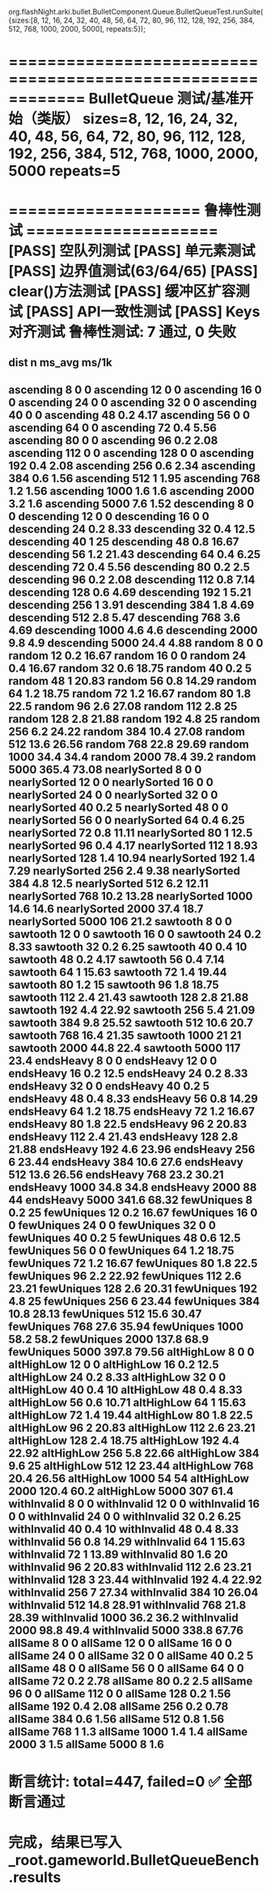﻿org.flashNight.arki.bullet.BulletComponent.Queue.BulletQueueTest.runSuite({sizes:[8, 12, 16, 24, 32, 40, 48, 56, 64, 72, 80, 96, 112, 128, 192, 256, 384, 512, 768, 1000, 2000, 5000], repeats:5});

============================================================
 BulletQueue 测试/基准开始（类版）
 sizes=8, 12, 16, 24, 32, 40, 48, 56, 64, 72, 80, 96, 112, 128, 192, 256, 384, 512, 768, 1000, 2000, 5000  repeats=5
============================================================

==================== 鲁棒性测试 ====================
[PASS] 空队列测试
[PASS] 单元素测试
[PASS] 边界值测试(63/64/65)
[PASS] clear()方法测试
[PASS] 缓冲区扩容测试
[PASS] API一致性测试
[PASS] Keys对齐测试
鲁棒性测试: 7 通过, 0 失败
====================================================

dist          n      ms_avg    ms/1k
------------------------------------------------------------
ascending     8      0         0
ascending     12     0         0
ascending     16     0         0
ascending     24     0         0
ascending     32     0         0
ascending     40     0         0
ascending     48     0.2       4.17
ascending     56     0         0
ascending     64     0         0
ascending     72     0.4       5.56
ascending     80     0         0
ascending     96     0.2       2.08
ascending     112    0         0
ascending     128    0         0
ascending     192    0.4       2.08
ascending     256    0.6       2.34
ascending     384    0.6       1.56
ascending     512    1         1.95
ascending     768    1.2       1.56
ascending     1000   1.6       1.6
ascending     2000   3.2       1.6
ascending     5000   7.6       1.52
descending    8      0         0
descending    12     0         0
descending    16     0         0
descending    24     0.2       8.33
descending    32     0.4       12.5
descending    40     1         25
descending    48     0.8       16.67
descending    56     1.2       21.43
descending    64     0.4       6.25
descending    72     0.4       5.56
descending    80     0.2       2.5
descending    96     0.2       2.08
descending    112    0.8       7.14
descending    128    0.6       4.69
descending    192    1         5.21
descending    256    1         3.91
descending    384    1.8       4.69
descending    512    2.8       5.47
descending    768    3.6       4.69
descending    1000   4.6       4.6
descending    2000   9.8       4.9
descending    5000   24.4      4.88
random        8      0         0
random        12     0.2       16.67
random        16     0         0
random        24     0.4       16.67
random        32     0.6       18.75
random        40     0.2       5
random        48     1         20.83
random        56     0.8       14.29
random        64     1.2       18.75
random        72     1.2       16.67
random        80     1.8       22.5
random        96     2.6       27.08
random        112    2.8       25
random        128    2.8       21.88
random        192    4.8       25
random        256    6.2       24.22
random        384    10.4      27.08
random        512    13.6      26.56
random        768    22.8      29.69
random        1000   34.4      34.4
random        2000   78.4      39.2
random        5000   365.4     73.08
nearlySorted  8      0         0
nearlySorted  12     0         0
nearlySorted  16     0         0
nearlySorted  24     0         0
nearlySorted  32     0         0
nearlySorted  40     0.2       5
nearlySorted  48     0         0
nearlySorted  56     0         0
nearlySorted  64     0.4       6.25
nearlySorted  72     0.8       11.11
nearlySorted  80     1         12.5
nearlySorted  96     0.4       4.17
nearlySorted  112    1         8.93
nearlySorted  128    1.4       10.94
nearlySorted  192    1.4       7.29
nearlySorted  256    2.4       9.38
nearlySorted  384    4.8       12.5
nearlySorted  512    6.2       12.11
nearlySorted  768    10.2      13.28
nearlySorted  1000   14.6      14.6
nearlySorted  2000   37.4      18.7
nearlySorted  5000   106       21.2
sawtooth      8      0         0
sawtooth      12     0         0
sawtooth      16     0         0
sawtooth      24     0.2       8.33
sawtooth      32     0.2       6.25
sawtooth      40     0.4       10
sawtooth      48     0.2       4.17
sawtooth      56     0.4       7.14
sawtooth      64     1         15.63
sawtooth      72     1.4       19.44
sawtooth      80     1.2       15
sawtooth      96     1.8       18.75
sawtooth      112    2.4       21.43
sawtooth      128    2.8       21.88
sawtooth      192    4.4       22.92
sawtooth      256    5.4       21.09
sawtooth      384    9.8       25.52
sawtooth      512    10.6      20.7
sawtooth      768    16.4      21.35
sawtooth      1000   21        21
sawtooth      2000   44.8      22.4
sawtooth      5000   117       23.4
endsHeavy     8      0         0
endsHeavy     12     0         0
endsHeavy     16     0.2       12.5
endsHeavy     24     0.2       8.33
endsHeavy     32     0         0
endsHeavy     40     0.2       5
endsHeavy     48     0.4       8.33
endsHeavy     56     0.8       14.29
endsHeavy     64     1.2       18.75
endsHeavy     72     1.2       16.67
endsHeavy     80     1.8       22.5
endsHeavy     96     2         20.83
endsHeavy     112    2.4       21.43
endsHeavy     128    2.8       21.88
endsHeavy     192    4.6       23.96
endsHeavy     256    6         23.44
endsHeavy     384    10.6      27.6
endsHeavy     512    13.6      26.56
endsHeavy     768    23.2      30.21
endsHeavy     1000   34.8      34.8
endsHeavy     2000   88        44
endsHeavy     5000   341.6     68.32
fewUniques    8      0.2       25
fewUniques    12     0.2       16.67
fewUniques    16     0         0
fewUniques    24     0         0
fewUniques    32     0         0
fewUniques    40     0.2       5
fewUniques    48     0.6       12.5
fewUniques    56     0         0
fewUniques    64     1.2       18.75
fewUniques    72     1.2       16.67
fewUniques    80     1.8       22.5
fewUniques    96     2.2       22.92
fewUniques    112    2.6       23.21
fewUniques    128    2.6       20.31
fewUniques    192    4.8       25
fewUniques    256    6         23.44
fewUniques    384    10.8      28.13
fewUniques    512    15.6      30.47
fewUniques    768    27.6      35.94
fewUniques    1000   58.2      58.2
fewUniques    2000   137.8     68.9
fewUniques    5000   397.8     79.56
altHighLow    8      0         0
altHighLow    12     0         0
altHighLow    16     0.2       12.5
altHighLow    24     0.2       8.33
altHighLow    32     0         0
altHighLow    40     0.4       10
altHighLow    48     0.4       8.33
altHighLow    56     0.6       10.71
altHighLow    64     1         15.63
altHighLow    72     1.4       19.44
altHighLow    80     1.8       22.5
altHighLow    96     2         20.83
altHighLow    112    2.6       23.21
altHighLow    128    2.4       18.75
altHighLow    192    4.4       22.92
altHighLow    256    5.8       22.66
altHighLow    384    9.6       25
altHighLow    512    12        23.44
altHighLow    768    20.4      26.56
altHighLow    1000   54        54
altHighLow    2000   120.4     60.2
altHighLow    5000   307       61.4
withInvalid   8      0         0
withInvalid   12     0         0
withInvalid   16     0         0
withInvalid   24     0         0
withInvalid   32     0.2       6.25
withInvalid   40     0.4       10
withInvalid   48     0.4       8.33
withInvalid   56     0.8       14.29
withInvalid   64     1         15.63
withInvalid   72     1         13.89
withInvalid   80     1.6       20
withInvalid   96     2         20.83
withInvalid   112    2.6       23.21
withInvalid   128    3         23.44
withInvalid   192    4.4       22.92
withInvalid   256    7         27.34
withInvalid   384    10        26.04
withInvalid   512    14.8      28.91
withInvalid   768    21.8      28.39
withInvalid   1000   36.2      36.2
withInvalid   2000   98.8      49.4
withInvalid   5000   338.8     67.76
allSame       8      0         0
allSame       12     0         0
allSame       16     0         0
allSame       24     0         0
allSame       32     0         0
allSame       40     0.2       5
allSame       48     0         0
allSame       56     0         0
allSame       64     0         0
allSame       72     0.2       2.78
allSame       80     0.2       2.5
allSame       96     0         0
allSame       112    0         0
allSame       128    0.2       1.56
allSame       192    0.4       2.08
allSame       256    0.2       0.78
allSame       384    0.6       1.56
allSame       512    0.8       1.56
allSame       768    1         1.3
allSame       1000   1.4       1.4
allSame       2000   3         1.5
allSame       5000   8         1.6
------------------------------------------------------------
 断言统计: total=447, failed=0
 ✅ 全部断言通过
============================================================
 完成，结果已写入 _root.gameworld.BulletQueueBench.results
============================================================
